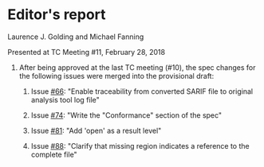 # Editor's report

Laurence J. Golding and Michael Fanning

Presented at TC Meeting #11, February 28, 2018

1. After being approved at the last TC meeting (#10), the spec changes for the following issues were merged into the provisional draft:

    1. Issue [#66](https://github.com/oasis-tcs/sarif-spec/issues/66): "Enable traceability from converted SARIF file to original analysis tool log file"

    2. Issue [#74](https://github.com/oasis-tcs/sarif-spec/issues/74): "Write the "Conformance" section of the spec"

    3. Issue [#81](https://github.com/oasis-tcs/sarif-spec/issues/81): "Add 'open' as a result level"

    4. Issue [#88](https://github.com/oasis-tcs/sarif-spec/issues/88): "Clarify that missing region indicates a reference to the complete file"